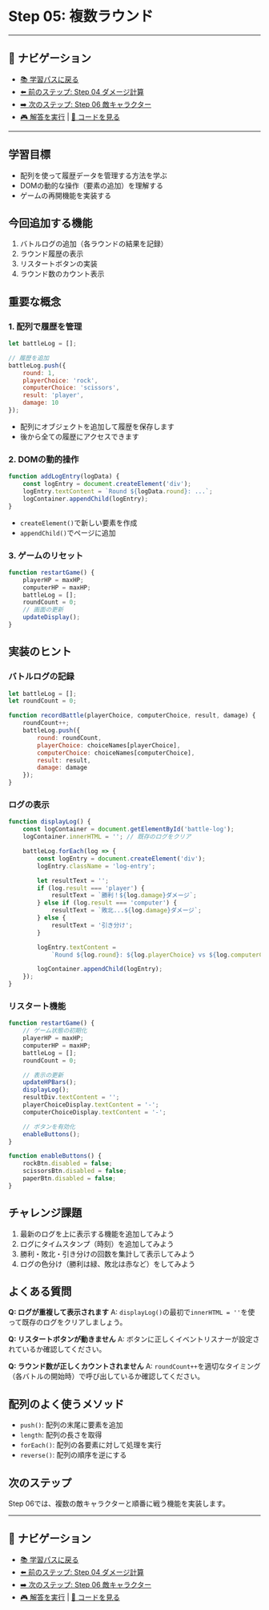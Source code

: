 # Step 05: 複数ラウンド

---

## 🔗 ナビゲーション
- [📚 学習パスに戻る](../LEARNING_PATH.md)
- [⬅️ 前のステップ: Step 04 ダメージ計算](../step04_damage_calculation/README.md)
- [➡️ 次のステップ: Step 06 敵キャラクター](../step06_enemy_characters/README.md)
- [🎮 解答を実行](https://yhonda-ohishi.github.io/janken_game/step05_multiple_rounds/answer/index.html) | [📁 コードを見る](./answer/)

---

## 学習目標
- 配列を使って履歴データを管理する方法を学ぶ
- DOMの動的な操作（要素の追加）を理解する
- ゲームの再開機能を実装する

## 今回追加する機能
1. バトルログの追加（各ラウンドの結果を記録）
2. ラウンド履歴の表示
3. リスタートボタンの実装
4. ラウンド数のカウント表示

## 重要な概念

### 1. 配列で履歴を管理
```javascript
let battleLog = [];

// 履歴を追加
battleLog.push({
    round: 1,
    playerChoice: 'rock',
    computerChoice: 'scissors',
    result: 'player',
    damage: 10
});
```
- 配列にオブジェクトを追加して履歴を保存します
- 後から全ての履歴にアクセスできます

### 2. DOMの動的操作
```javascript
function addLogEntry(logData) {
    const logEntry = document.createElement('div');
    logEntry.textContent = `Round ${logData.round}: ...`;
    logContainer.appendChild(logEntry);
}
```
- `createElement()`で新しい要素を作成
- `appendChild()`でページに追加

### 3. ゲームのリセット
```javascript
function restartGame() {
    playerHP = maxHP;
    computerHP = maxHP;
    battleLog = [];
    roundCount = 0;
    // 画面の更新
    updateDisplay();
}
```

## 実装のヒント

### バトルログの記録
```javascript
let battleLog = [];
let roundCount = 0;

function recordBattle(playerChoice, computerChoice, result, damage) {
    roundCount++;
    battleLog.push({
        round: roundCount,
        playerChoice: choiceNames[playerChoice],
        computerChoice: choiceNames[computerChoice],
        result: result,
        damage: damage
    });
}
```

### ログの表示
```javascript
function displayLog() {
    const logContainer = document.getElementById('battle-log');
    logContainer.innerHTML = ''; // 既存のログをクリア

    battleLog.forEach(log => {
        const logEntry = document.createElement('div');
        logEntry.className = 'log-entry';

        let resultText = '';
        if (log.result === 'player') {
            resultText = `勝利！${log.damage}ダメージ`;
        } else if (log.result === 'computer') {
            resultText = `敗北...${log.damage}ダメージ`;
        } else {
            resultText = '引き分け';
        }

        logEntry.textContent =
            `Round ${log.round}: ${log.playerChoice} vs ${log.computerChoice} - ${resultText}`;

        logContainer.appendChild(logEntry);
    });
}
```

### リスタート機能
```javascript
function restartGame() {
    // ゲーム状態の初期化
    playerHP = maxHP;
    computerHP = maxHP;
    battleLog = [];
    roundCount = 0;

    // 表示の更新
    updateHPBars();
    displayLog();
    resultDiv.textContent = '';
    playerChoiceDisplay.textContent = '-';
    computerChoiceDisplay.textContent = '-';

    // ボタンを有効化
    enableButtons();
}

function enableButtons() {
    rockBtn.disabled = false;
    scissorsBtn.disabled = false;
    paperBtn.disabled = false;
}
```

## チャレンジ課題
1. 最新のログを上に表示する機能を追加してみよう
2. ログにタイムスタンプ（時刻）を追加してみよう
3. 勝利・敗北・引き分けの回数を集計して表示してみよう
4. ログの色分け（勝利は緑、敗北は赤など）をしてみよう

## よくある質問

**Q: ログが重複して表示されます**
A: `displayLog()`の最初で`innerHTML = ''`を使って既存のログをクリアしましょう。

**Q: リスタートボタンが動きません**
A: ボタンに正しくイベントリスナーが設定されているか確認してください。

**Q: ラウンド数が正しくカウントされません**
A: `roundCount++`を適切なタイミング（各バトルの開始時）で呼び出しているか確認してください。

## 配列のよく使うメソッド
- `push()`: 配列の末尾に要素を追加
- `length`: 配列の長さを取得
- `forEach()`: 配列の各要素に対して処理を実行
- `reverse()`: 配列の順序を逆にする

## 次のステップ
Step 06では、複数の敵キャラクターと順番に戦う機能を実装します。

---

## 🔗 ナビゲーション
- [📚 学習パスに戻る](../LEARNING_PATH.md)
- [⬅️ 前のステップ: Step 04 ダメージ計算](../step04_damage_calculation/README.md)
- [➡️ 次のステップ: Step 06 敵キャラクター](../step06_enemy_characters/README.md)
- [🎮 解答を実行](https://yhonda-ohishi.github.io/janken_game/step05_multiple_rounds/answer/index.html) | [📁 コードを見る](./answer/)
